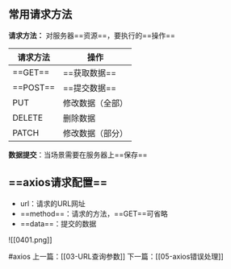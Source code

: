 ## 常用请求方法
**请求方法：** 对服务器==资源==，要执行的==操作==

| 请求方法     | 操作       |
| -------- | -------- |
| ==GET==  | ==获取数据== |
| ==POST== | ==提交数据== |
| PUT      | 修改数据（全部） |
| DELETE   | 删除数据     |
| PATCH    | 修改数据（部分） |
**数据提交**：当场景需要在服务器上==保存==
## ==axios请求配置==
- url：请求的URL网址
- ==method==：请求的方法，==GET==可省略
- ==data==：提交的数据

![[0401.png]]


#axios
上一篇：[[03-URL查询参数]]
下一篇：[[05-axios错误处理]]